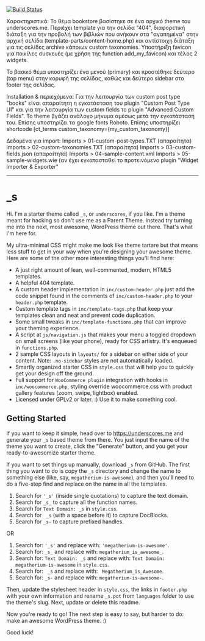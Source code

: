 [![Build Status](https://travis-ci.org/Automattic/_s.svg?branch=master)](https://travis-ci.org/Automattic/_s)

Χαρακτηριστικά:
Το θέμα bookstore βασίστηκε σε ένα αρχικό theme του underscores.me.
Περιέχει template για την σελίδα "404", διαφορετική διάταξη για την προβολή των βιβλιών που ανήκουν στα "αγαπημένα" στην αρχική σελίδα (template-parts/content-home.php) και αντίστοιχη διάταξη για τις σελίδες archive κάποιων custom taxonomies. Yποστήριξη favicon για ποικίλες συσκευές (με χρήση της function add_my_favicon) και τέλος 2 widgets.

Το βασικό θέμα υποστηρίζει ένα μενού (primary) και προστέθηκε δεύτερο (top menu) στην κορυφή της σελίδας, καθώς και δεύτερο sidebar στο footer της σελίδας.

Installation & περιεχόμενα:
Για την λειτουργία των custom post type "books" είναι απαραίτητη η εγκατάσταση του plugin "Custom Post Type UI" και για την λειτουργία των custom fields το plugin "Advanced Custom Fields". To theme βγάζει ανάλογο μήνυμα αμέσως μετά την εγκατάστασή του. Επίσης υποστηρίζει τα google fonts Roboto.
Επίσης υποστηρίζει shortcode [ct_terms custom_taxonomy={my_custom_taxonomy}]

Δεδομένα για import:
Imports > 01-custom-post-types.TXT (απαραίτητα)
Imports > 02-custom-taxonomies.TXT (απαραίτητα)
Imports > 03-custom-fields.json (απαραίτητα)
Imports > 04-sample-content.xml
Imports > 05-sample-widgets.wie (αν έχει εγκατασταθεί το προτεινόμενο plugin "Widget Importer & Exporter"


----------------------------------------------------



_s
===

Hi. I'm a starter theme called `_s`, or `underscores`, if you like. I'm a theme meant for hacking so don't use me as a Parent Theme. Instead try turning me into the next, most awesome, WordPress theme out there. That's what I'm here for.

My ultra-minimal CSS might make me look like theme tartare but that means less stuff to get in your way when you're designing your awesome theme. Here are some of the other more interesting things you'll find here:

* A just right amount of lean, well-commented, modern, HTML5 templates.
* A helpful 404 template.
* A custom header implementation in `inc/custom-header.php` just add the code snippet found in the comments of `inc/custom-header.php` to your `header.php` template.
* Custom template tags in `inc/template-tags.php` that keep your templates clean and neat and prevent code duplication.
* Some small tweaks in `inc/template-functions.php` that can improve your theming experience.
* A script at `js/navigation.js` that makes your menu a toggled dropdown on small screens (like your phone), ready for CSS artistry. It's enqueued in `functions.php`.
* 2 sample CSS layouts in `layouts/` for a sidebar on either side of your content.
Note: `.no-sidebar` styles are not automatically loaded.
* Smartly organized starter CSS in `style.css` that will help you to quickly get your design off the ground.
* Full support for `WooCommerce plugin` integration with hooks in `inc/woocommerce.php`, styling override woocommerce.css with product gallery features (zoom, swipe, lightbox) enabled.
* Licensed under GPLv2 or later. :) Use it to make something cool.

Getting Started
---------------

If you want to keep it simple, head over to https://underscores.me and generate your `_s` based theme from there. You just input the name of the theme you want to create, click the "Generate" button, and you get your ready-to-awesomize starter theme.

If you want to set things up manually, download `_s` from GitHub. The first thing you want to do is copy the `_s` directory and change the name to something else (like, say, `megatherium-is-awesome`), and then you'll need to do a five-step find and replace on the name in all the templates.

1. Search for `'_s'` (inside single quotations) to capture the text domain.
2. Search for `_s_` to capture all the function names.
3. Search for `Text Domain: _s` in `style.css`.
4. Search for <code>&nbsp;_s</code> (with a space before it) to capture DocBlocks.
5. Search for `_s-` to capture prefixed handles.

OR

1. Search for: `'_s'` and replace with: `'megatherium-is-awesome'`.
2. Search for: `_s_` and replace with: `megatherium_is_awesome_`.
3. Search for: `Text Domain: _s` and replace with: `Text Domain: megatherium-is-awesome` in `style.css`.
4. Search for: <code>&nbsp;_s</code> and replace with: <code>&nbsp;Megatherium_is_Awesome</code>.
5. Search for: `_s-` and replace with: `megatherium-is-awesome-`.

Then, update the stylesheet header in `style.css`, the links in `footer.php` with your own information and rename `_s.pot` from `languages` folder to use the theme's slug. Next, update or delete this readme.

Now you're ready to go! The next step is easy to say, but harder to do: make an awesome WordPress theme. :)

Good luck!
